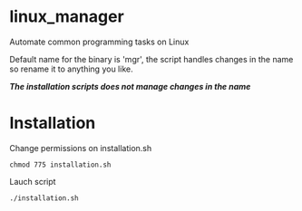 # linux_manager

Automate common programming tasks on Linux

Default name for the binary is 'mgr', the script handles changes in the name so rename it to anything you like. 

***The installation scripts does not manage changes in the name***

# Installation

Change permissions on installation.sh

```
chmod 775 installation.sh
```

Lauch script

```
./installation.sh
```
